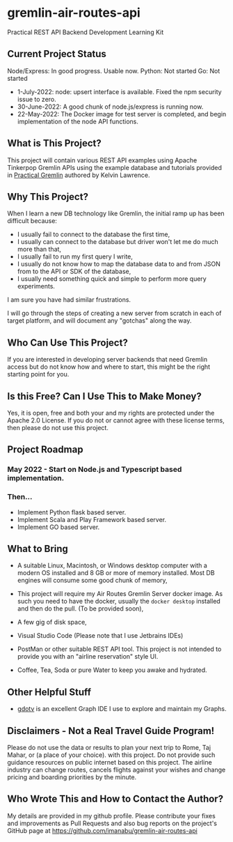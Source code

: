 # gremlin-air-routes-api
Practical REST API Backend Development Learning Kit

## Current Project Status

Node/Express: In good progress. Usable now.
Python: Not started
Go: Not started

* 1-July-2022: node: upsert interface is available. Fixed the npm security issue to zero.
* 30-June-2022: A good chunk of node.js/express is running now. 
* 22-May-2022: The Docker image for test server is completed, and begin implementation of the node API 
  functions.

## What is This Project?

This project will contain various REST API examples using Apache Tinkerpop Gremlin APIs using 
the example database and tutorials provided in [Practical Gremlin](https://www.kelvinlawrence.net/book/Gremlin-Graph-Guide.html)
authored by Kelvin Lawrence.

## Why This Project? 
When I learn a new DB technology like Gremlin, the initial ramp up has been difficult because:

* I usually fail to connect to the database the first time,
* I usually can connect to the database but driver won't let me do much more than that,
* I usually fail to run my first query I write,
* I usually do not know how to map the database data to and from JSON from to the API or SDK of the database,
* I usually need something quick and simple to perform more query experiments.

I am sure you have had similar frustrations. 

I will go through the steps of creating a new server from scratch in each of target platform, and
will document any "gotchas" along the way.

## Who Can Use This Project?

If you are interested in developing server backends that need Gremlin access but do not know
how and where to start, this might be the right starting point for you.

## Is this Free? Can I Use This to Make Money?

Yes, it is open, free and both your and my rights are protected under the Apache 2.0 License. If you do not or cannot agree with
these license terms, then please do not use this project.

## Project Roadmap

### May 2022 - Start on Node.js and Typescript based implementation.

### Then...

* Implement Python flask based server. 
* Implement Scala and Play Framework based server.
* Implement GO based server.

## What to Bring

* A suitable Linux, Macintosh, or Windows desktop computer with a modern OS installed and 8 GB or more
  of memory installed. Most DB engines will consume some good chunk of memory,

* This project will require my Air Routes Gremlin Server docker image. As such you need to have
  the docker, usually the `docker desktop` installed and then do the pull. (To be provided soon),

* A few gig of disk space,

* Visual Studio Code (Please note that I use Jetbrains IDEs)

* PostMan or other suitable REST API tool. This project is not intended to provide you with an "airline reservation" style UI.

* Coffee, Tea, Soda or pure Water to keep you awake and hydrated.

## Other Helpful Stuff

* [gdotv](https://gdotv.com) is an excellent Graph IDE I use to explore and maintain my Graphs.

## Disclaimers - Not a Real Travel Guide Program!

Please do not use the data or results to plan your next trip to Rome, Taj Mahar, or (a place of your choice). with this project. 
Do not provide such guidance resources on public internet based on this project. The airline industry can change routes, 
cancels flights against your wishes and change pricing and boarding priorities by the minute. 

## Who Wrote This and How to Contact the Author?

My details are provided in my github profile. 
Please contribute your fixes and improvements as Pull Requests and also bug reports on the
project's GitHub page at https://github.com/imanabu/gremlin-air-routes-api

